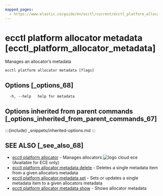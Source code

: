 ```yaml
---
mapped_pages:
  - https://www.elastic.co/guide/en/ecctl/current/ecctl_platform_allocator_metadata.html
---
```


# ecctl platform allocator metadata [ecctl_platform_allocator_metadata]

Manages an allocator’s metadata

```
ecctl platform allocator metadata [flags]
```


## Options [_options_68]

```
  -h, --help   help for metadata
```


## Options inherited from parent commands [_options_inherited_from_parent_commands_67]

:::{include} _snippets/inherited-options.md
:::


## SEE ALSO [_see_also_68]

* [ecctl platform allocator](/reference/ecctl_platform_allocator.md)	 - Manages allocators ![logo cloud ece](https://doc-icons.s3.us-east-2.amazonaws.com/logo_cloud_ece.svg "Supported on {{ece}}") (Available for ECE only)
* [ecctl platform allocator metadata delete](/reference/ecctl_platform_allocator_metadata_delete.md)	 - Deletes a single metadata item from a given allocators metadata
* [ecctl platform allocator metadata set](/reference/ecctl_platform_allocator_metadata_set.md)	 - Sets or updates a single metadata item to a given allocators metadata
* [ecctl platform allocator metadata show](/reference/ecctl_platform_allocator_metadata_show.md)	 - Shows allocator metadata

